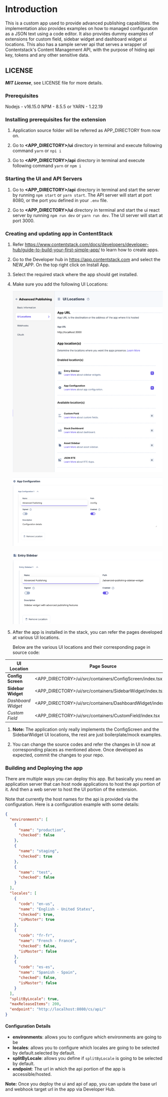 # Introduction

This is a custom app used to provide advanced publishing capabilities.
the implementation also provides examples on how to managed configuration as a JSON text using a code editor. It also provides dummy examples of extensions for custom field, sidebar widget and dashboard widget ui locations. This also has a sample server api that serves a wrapper of Contentstack's Content Management API, with the purpose of hiding api key, tokens and any other sensitive data.

## LICENSE

**_MIT License_**, see LICENSE file for more details.

### Prerequisites

Nodejs - v16.15.0
NPM - 8.5.5 or YARN - 1.22.19

### Installing prerequisites for the extension

1. Application source folder will be referred as APP_DIRECTORY from now on.

1. Go to **&lt;APP_DIRECTORY&gt;/ui** directory in terminal and execute following command `yarn` or `npi i`

1. Go to **&lt;APP_DIRECTORY&gt;/api** directory in terminal and execute following command `yarn` or `npm i`

### Starting the UI and API Servers

1. Go to **&lt;APP_DIRECTORY&gt;/api** directory in terminal and start the server by running `npm start` or `yarn start`. The API server will start at port 8080, or the port you defined in your `.env` file.

1. Go to **&lt;APP_DIRECTORY&gt;/ui** directory in terminal and start the ui react server by running `npm run dev` or `yarn run dev`. The UI server will start at port 3000.

### Creating and updating app in ContentStack

1. Refer https://www.contentstack.com/docs/developers/developer-hub/guide-to-build-your-first-simple-app/ to learn how to create apps.

1. Go to the Developer hub in https://app.contentstack.com and select the NEW_APP. On the top right click on Install App.

1. Select the required stack where the app should get installed.

1. Make sure you add the following UI Locations:

   ![App Locations](./readme-images/app-ui-locations.png)

   ![App Configuration](./readme-images/api-ui-locations-config.png)

   ![Entry Sidebar](./readme-images/app-ui-locations-sidebar.png)

1. After the app is installed in the stack, you can refer the pages developed at various UI locations.

   Below are the various UI locations and their corresponding page in source code:

| UI Location        | Page Source                                                       |
| ------------------ | ----------------------------------------------------------------- |
| **Config Screen**  | &lt;APP_DIRECTORY&gt;/ui/src/containers/ConfigScreen/index.tsx    |
| **Sidebar Widget** | &lt;APP_DIRECTORY&gt;/ui/src/containers/SidebarWidget/index.tsx   |
| _Dashboard Widget_ | &lt;APP_DIRECTORY&gt;/ui/src/containers/DashboardWidget/index.tsx |
| _Custom Field_     | &lt;APP_DIRECTORY&gt;/ui/src/containers/CustomField/index.tsx     |

1. **Note:** The application only really implements the ConfigScreen and the SidebarWidget UI locations, the rest are just boilerplate/mock examples.

1. You can change the source codes and refer the changes in UI now at corresponding places as mentioned above. Once developed as expected, commit the changes to your repo.

### Building and Deploying the app

There are multiple ways you can deploy this app. But basically you need an application server that can host node applications to host the api portion of it. And then a web server to host the UI portion of the extension.

Note that currently the host names for the api is provided via the configuration. Here is a configuration example with some details:

```json
{
  "environments": [
    {
      "name": "production",
      "checked": false
    },
    {
      "name": "staging",
      "checked": true
    },
    {
      "name": "test",
      "checked": false
    }
  ],
  "locales": [
    {
      "code": "en-us",
      "name": "English - United States",
      "checked": true,
      "isMaster": true
    },
    {
      "code": "fr-fr",
      "name": "French - France",
      "checked": false,
      "isMaster": false
    },
    {
      "code": "es-es",
      "name": "Spanish - Spain",
      "checked": false,
      "isMaster": false
    }
  ],
  "splitByLocale": true,
  "maxReleaseItems": 200,
  "endpoint": "http://localhost:8080/cs/api/"
}
```

#### Configuration Details

- **environments**: allows you to configure which environments are going to be
- **locales**: allows you to configure which locales are going to be selected by default.selected by default.
- **splitByLocale**: allows you define if `splitByLocale` is going to be selected by default.
- **endpoint**: The url in which the api portion of the app is accessible/hosted.

**Note:** Once you deploy the ui and api of app, you can update the base url and webhook target url in the app via Developer Hub.
